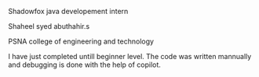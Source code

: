Shadowfox java developement intern



Shaheel syed abuthahir.s


PSNA college of engineering and technology

I have just completed untill beginner level.
The code was written mannually and debugging is done with the help of copilot.


